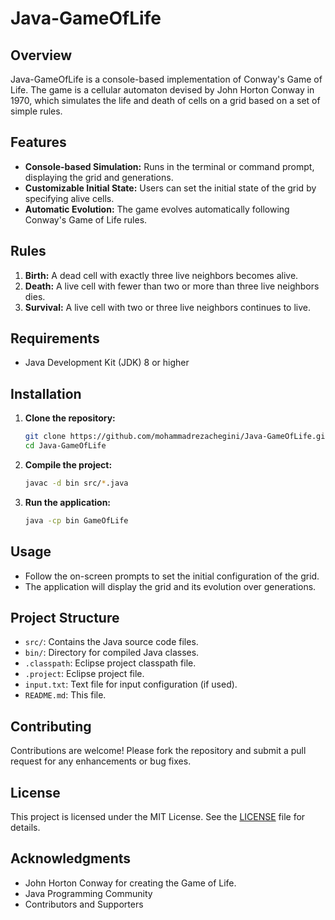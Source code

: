 # Java-GameOfLife

## Overview
Java-GameOfLife is a console-based implementation of Conway's Game of Life. The game is a cellular automaton devised by John Horton Conway in 1970, which simulates the life and death of cells on a grid based on a set of simple rules.

## Features
- **Console-based Simulation:** Runs in the terminal or command prompt, displaying the grid and generations.
- **Customizable Initial State:** Users can set the initial state of the grid by specifying alive cells.
- **Automatic Evolution:** The game evolves automatically following Conway's Game of Life rules.

## Rules
1. **Birth:** A dead cell with exactly three live neighbors becomes alive.
2. **Death:** A live cell with fewer than two or more than three live neighbors dies.
3. **Survival:** A live cell with two or three live neighbors continues to live.

## Requirements
- Java Development Kit (JDK) 8 or higher

## Installation

1. **Clone the repository:**
    ```sh
    git clone https://github.com/mohammadrezachegini/Java-GameOfLife.git
    cd Java-GameOfLife
    ```

2. **Compile the project:**
    ```sh
    javac -d bin src/*.java
    ```

3. **Run the application:**
    ```sh
    java -cp bin GameOfLife
    ```

## Usage
- Follow the on-screen prompts to set the initial configuration of the grid.
- The application will display the grid and its evolution over generations.

## Project Structure

- `src/`: Contains the Java source code files.
- `bin/`: Directory for compiled Java classes.
- `.classpath`: Eclipse project classpath file.
- `.project`: Eclipse project file.
- `input.txt`: Text file for input configuration (if used).
- `README.md`: This file.

## Contributing

Contributions are welcome! Please fork the repository and submit a pull request for any enhancements or bug fixes.

## License

This project is licensed under the MIT License. See the [LICENSE](LICENSE) file for details.

## Acknowledgments

- John Horton Conway for creating the Game of Life.
- Java Programming Community
- Contributors and Supporters

